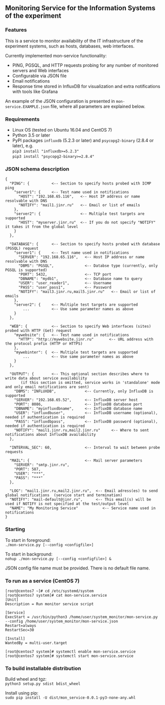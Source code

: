 ## Monitoring Service for the Information Systems of the experiment

### Features

This is a service to monitor availability of the IT infrastructure of the experiment systems, such as hosts, databases, web interfaces.

Currently implemented mon-service functionality:
- PING, PGSQL, and HTTP requests probing for any number of monitored servers and Web interfaces
- Configurable via JSON file
- Email notifications
- Response time stored in InfluxDB for visualization and extra notifications with tools like Grafana

An example of the JSON configuration is presented in `mon-service.EXAMPLE.json` file, where all parameters are explained below.


### Requirements

- Linux OS (tested on Ubuntu 16.04 and CentOS 7)
- Python 3.5 or later
- PyPI packages `influxdb` (5.2.3 or later) and `psycopg2-binary` (2.8.4 or later), e.g. \
`pip3 install "influxdb>=5.2.3"` \
`pip3 install "psycopg2-binary>=2.8.4"`


### JSON schema description

```
{
  "PING": {          <-- Section to specify hosts probed with ICMP ping
    "server1": {     <-- Test name used in notifications
      "HOST": "192.168.65.116",   <-- Host IP address or name resolvable with DNS
      "NOTIFY": "mail1.jinr.ru"   <-- Email or list of emails
    },
    "server2": {                  <-- Multiple test targets are supported
      "HOST": "myserver.jinr.ru"  <-- If you do not specify "NOTIFY" it takes it from the global level
    }
  },

  "DATABASE": {      <-- Section to specify hosts probed with database (PGSQL) request
    "server1": {     <-- Test name used in notifications
      "SERVER": "192.168.65.116",   <-- Host IP address or name resolvable with DNS
      "DBMS": "PGSQL",              <-- Databse type (currently, only PGSQL is supported)
      "PORT": 5432,                 <-- TCP port
      "DBNAME": "mydb1",            <-- Database name to query
      "USER": "user_reader1",       <-- Username
      "PASS": "user_pass1",         <-- Password
      "NOTIFY": "mail3.jinr.ru,mail5.jinr.ru"   <-- Email or list of emails
    },
    "server2": {     <-- Multiple test targets are supported
        ...          <-- Use same parameter names as above
    }
  },

  "WEB": {           <-- Section to specify Web interfaces (sites) probed with HTTP (Get) request
    "mywebsite": {   <-- Test name used in notifications
      "HTTP": "http://mywebsite.jinr.ru"       <-- URL address with the protocol prefix (HTTP or HTTPS)
    },
    "mywebinter": {  <-- Multiple test targets are supported
        ...          <-- Use same parameter names as above
    }
  },

  "OUTPUT": {        <-- This optional section describes where to write data about service availability
       (if this section is omitted, service works in 'standalone' mode and only email notifications are sent)
    "DBMS": "INFLUXDB",             <-- Currently, only InfluxDB is supported
    "SERVER": "192.168.65.52",      <-- InfluxDB server host
    "PORT": 8086,                   <-- InfluxDB database port
    "DBNAME": "myinfluxdbname",     <-- InfluxDB database name
    "USER": "influxdbuser",         <-- InfluxDB username (optional), needed if authentication is required
    "PASS": "influxdbpass",         <-- InfluxDB password (optional), needed if authentication is required
    "NOTIFY": "mail1.jinr.ru,mail2.jinr.ru"     <-- Where to sent notifications about InfluxDB availability
  },

  "INTERVAL_SEC": 60,               <-- Interval to wait between probe requests

  "MAIL": {                         <-- Mail server parameters
    "SERVER": "smtp.jinr.ru",
    "PORT": 587,
    "USER": "***",
    "PASS": "***"
  },

  "LOG": "mail1.jinr.ru,mail2.jinr.ru",  <-- Email adress(es) to send global notifications  (service start and termination)
  "NOTIFY": "mail-default@jinr.ru",      <-- This email(s) will be used if NOTIFY is not specified at the test/output level
  "NAME": "My Monitoring Service"           <-- Service name used in notifications
}

```

### Starting

To start in foreground:  \
`./mon-service.py [--config <configfile>]`

To start in background:  \
`nohup ./mon-service.py [--config <configfile>] &`

JSON config file name must be provided. There is no default file name.


### To run as a service (CentOS 7)

```
[root@centos7 ~]# cd /etc/systemd/system
[root@centos7 system]# cat mon-service.service
[Unit]
Description = Run monitor service script

[Service]
ExecStart = /usr/bin/python3 /home/user/system_monitor/mon-service.py --config /home/user/system_monitor/mon-service.json
Restart=always
RestartSec=30

[Install]
WantedBy = multi-user.target

[root@centos7 system]# systemctl enable mon-service.service
[root@centos7 system]# systemctl start mon-service.service
```


### To build installable distribution

Build wheel and tgz:  \
```python3 setup.py sdist bdist_wheel```

Install using pip:  \
`sudo pip install -U dist/mon_service-0.0.1-py3-none-any.whl`
